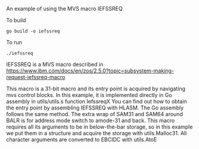 An example of using the MVS macro IEFSSREQ

To build
```
go build -o iefssreq
```

To run
```
./iefssreq
```

IEFSSREQ is a MVS macro described in
https://www.ibm.com/docs/en/zos/2.5.0?topic=subsystem-making-request-iefssreq-macro

This macro is a 31-bit macro and its entry point is acquired by navigating mvs control blocks.
In this example, it is implemented directly in Go assembly in utils/utils.s function IefssreqX
You can find out how to obtain the entry point by assembling IEFSSREQ with HLASM.
The Go assembly follows the same method. The extra wrap of SAM31 and SAM64 around BALR is for address mode switch to amode-31 and back.
This macro requires all its arguments to be in below-the-bar storage, so in this example we put them in a structure and acquire
the storage with utils.Malloc31. 
All character arguments are converted to EBCIDC with utils.AtoE
